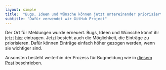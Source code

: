 ```yaml
---
layout: simple
title:  "Bugs, Ideen und Wünsche können jetzt untereinander priorisiert werden"
subtitle: "Dafür verwendet wir GitHub Project"
---
```


Der Ort für Meldungen wurde erneuert. Bugs, Ideen und Wünsche könnt ihr jetzt [hier](https://github.com/orgs/lucascranach/projects/2) eintragen. Jetzt besteht auch die Möglichkeit, die Einträge zu priorisieren. Dafür können Einträge einfach höher gezogen werden, wenn sie wichtiger sind.

Ansonsten besteht weiterhin der Prozess für Bugmeldung wie in [diesem Post](2022/05/23/bugmeldungen.html) beschrieben.
